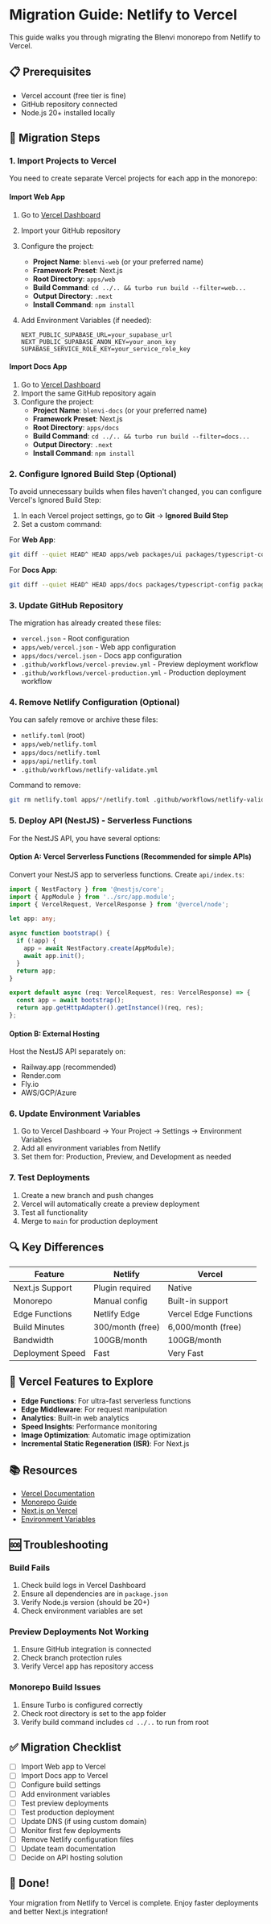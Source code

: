 # Migration Guide: Netlify to Vercel

This guide walks you through migrating the Blenvi monorepo from Netlify to Vercel.

## 📋 Prerequisites

- Vercel account (free tier is fine)
- GitHub repository connected
- Node.js 20+ installed locally

## 🚀 Migration Steps

### 1. Import Projects to Vercel

You need to create separate Vercel projects for each app in the monorepo:

#### Import Web App

1. Go to [Vercel Dashboard](https://vercel.com/new)
2. Import your GitHub repository
3. Configure the project:
   - **Project Name**: `blenvi-web` (or your preferred name)
   - **Framework Preset**: Next.js
   - **Root Directory**: `apps/web`
   - **Build Command**: `cd ../.. && turbo run build --filter=web...`
   - **Output Directory**: `.next`
   - **Install Command**: `npm install`

4. Add Environment Variables (if needed):
   ```
   NEXT_PUBLIC_SUPABASE_URL=your_supabase_url
   NEXT_PUBLIC_SUPABASE_ANON_KEY=your_anon_key
   SUPABASE_SERVICE_ROLE_KEY=your_service_role_key
   ```

#### Import Docs App

1. Go to [Vercel Dashboard](https://vercel.com/new)
2. Import the same GitHub repository again
3. Configure the project:
   - **Project Name**: `blenvi-docs` (or your preferred name)
   - **Framework Preset**: Next.js
   - **Root Directory**: `apps/docs`
   - **Build Command**: `cd ../.. && turbo run build --filter=docs...`
   - **Output Directory**: `.next`
   - **Install Command**: `npm install`

### 2. Configure Ignored Build Step (Optional)

To avoid unnecessary builds when files haven't changed, you can configure Vercel's Ignored Build Step:

1. In each Vercel project settings, go to **Git** → **Ignored Build Step**
2. Set a custom command:

For **Web App**:

```bash
git diff --quiet HEAD^ HEAD apps/web packages/ui packages/typescript-config packages/eslint-config package.json turbo.json
```

For **Docs App**:

```bash
git diff --quiet HEAD^ HEAD apps/docs packages/typescript-config packages/eslint-config package.json turbo.json
```

### 3. Update GitHub Repository

The migration has already created these files:

- `vercel.json` - Root configuration
- `apps/web/vercel.json` - Web app configuration
- `apps/docs/vercel.json` - Docs app configuration
- `.github/workflows/vercel-preview.yml` - Preview deployment workflow
- `.github/workflows/vercel-production.yml` - Production deployment workflow

### 4. Remove Netlify Configuration (Optional)

You can safely remove or archive these files:

- `netlify.toml` (root)
- `apps/web/netlify.toml`
- `apps/docs/netlify.toml`
- `apps/api/netlify.toml`
- `.github/workflows/netlify-validate.yml`

Command to remove:

```bash
git rm netlify.toml apps/*/netlify.toml .github/workflows/netlify-validate.yml
```

### 5. Deploy API (NestJS) - Serverless Functions

For the NestJS API, you have several options:

#### Option A: Vercel Serverless Functions (Recommended for simple APIs)

Convert your NestJS app to serverless functions. Create `api/index.ts`:

```typescript
import { NestFactory } from '@nestjs/core';
import { AppModule } from '../src/app.module';
import { VercelRequest, VercelResponse } from '@vercel/node';

let app: any;

async function bootstrap() {
  if (!app) {
    app = await NestFactory.create(AppModule);
    await app.init();
  }
  return app;
}

export default async (req: VercelRequest, res: VercelResponse) => {
  const app = await bootstrap();
  return app.getHttpAdapter().getInstance()(req, res);
};
```

#### Option B: External Hosting

Host the NestJS API separately on:

- Railway.app (recommended)
- Render.com
- Fly.io
- AWS/GCP/Azure

### 6. Update Environment Variables

1. Go to Vercel Dashboard → Your Project → Settings → Environment Variables
2. Add all environment variables from Netlify
3. Set them for: Production, Preview, and Development as needed

### 7. Test Deployments

1. Create a new branch and push changes
2. Vercel will automatically create a preview deployment
3. Test all functionality
4. Merge to `main` for production deployment

## 🔍 Key Differences

| Feature          | Netlify          | Vercel                |
| ---------------- | ---------------- | --------------------- |
| Next.js Support  | Plugin required  | Native                |
| Monorepo         | Manual config    | Built-in support      |
| Edge Functions   | Netlify Edge     | Vercel Edge Functions |
| Build Minutes    | 300/month (free) | 6,000/month (free)    |
| Bandwidth        | 100GB/month      | 100GB/month           |
| Deployment Speed | Fast             | Very Fast             |

## 🎯 Vercel Features to Explore

- **Edge Functions**: For ultra-fast serverless functions
- **Edge Middleware**: For request manipulation
- **Analytics**: Built-in web analytics
- **Speed Insights**: Performance monitoring
- **Image Optimization**: Automatic image optimization
- **Incremental Static Regeneration (ISR)**: For Next.js

## 📚 Resources

- [Vercel Documentation](https://vercel.com/docs)
- [Monorepo Guide](https://vercel.com/docs/monorepos)
- [Next.js on Vercel](https://vercel.com/docs/frameworks/nextjs)
- [Environment Variables](https://vercel.com/docs/projects/environment-variables)

## 🆘 Troubleshooting

### Build Fails

1. Check build logs in Vercel Dashboard
2. Ensure all dependencies are in `package.json`
3. Verify Node.js version (should be 20+)
4. Check environment variables are set

### Preview Deployments Not Working

1. Ensure GitHub integration is connected
2. Check branch protection rules
3. Verify Vercel app has repository access

### Monorepo Build Issues

1. Ensure Turbo is configured correctly
2. Check root directory is set to the app folder
3. Verify build command includes `cd ../..` to run from root

## ✅ Migration Checklist

- [ ] Import Web app to Vercel
- [ ] Import Docs app to Vercel
- [ ] Configure build settings
- [ ] Add environment variables
- [ ] Test preview deployments
- [ ] Test production deployment
- [ ] Update DNS (if using custom domain)
- [ ] Monitor first few deployments
- [ ] Remove Netlify configuration files
- [ ] Update team documentation
- [ ] Decide on API hosting solution

## 🎉 Done!

Your migration from Netlify to Vercel is complete. Enjoy faster deployments and better Next.js integration!
